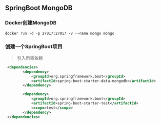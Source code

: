## SpringBoot MongoDB

### Docker创建MongoDB
```jshelllanguage
docker run -d -p 27017:27017 -v --name mongo mongo
```

### 创建一个SpringBoot项目
> 引入所需依赖

```xml
 <dependencies>
        <dependency>
            <groupId>org.springframework.boot</groupId>
            <artifactId>spring-boot-starter-data-mongodb</artifactId>
        </dependency>

        <dependency>
            <groupId>org.springframework.boot</groupId>
            <artifactId>spring-boot-starter-test</artifactId>
            <scope>test</scope>
        </dependency>
 </dependencies>
```